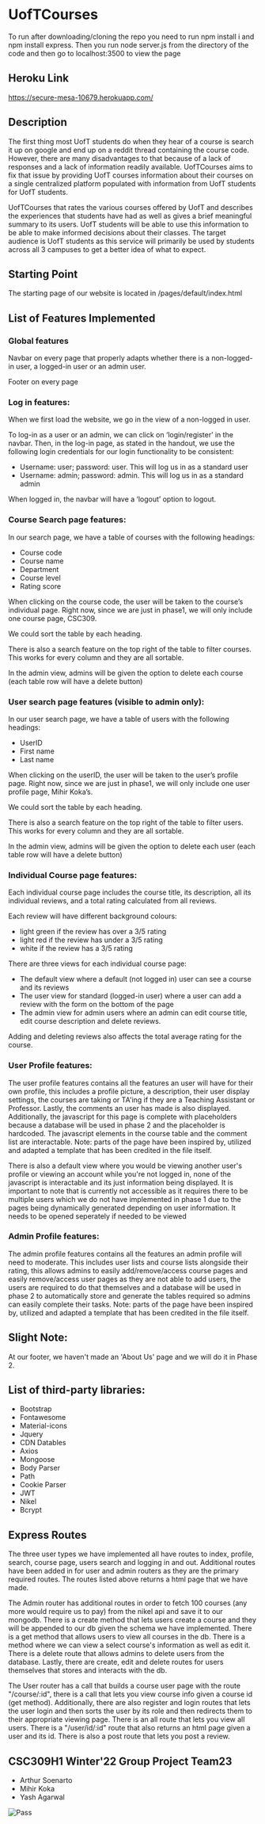 # UofTCourses

To run after downloading/cloning the repo you need to run npm install i and npm install express.
Then you run node server.js from the directory of the code and then go to localhost:3500 to view the page

## Heroku Link
https://secure-mesa-10679.herokuapp.com/

## Description

The first thing most UofT students do when they hear of a course is search it up on google and end up on a reddit thread containing the course code. However, there are many disadvantages to that because of a lack of responses and a lack of information readily available. UofTCourses aims to fix that issue by providing UofT courses information about their courses on a single centralized platform populated with information from UofT students for UofT students.

UofTCourses that rates the various courses offered by UofT and describes the experiences that students have had as well as gives a brief meaningful summary to its users. UofT students will be able to use this information to be able to make informed decisions about their classes. The target audience is UofT students as this service will primarily be used by students across all 3 campuses to get a better idea of what to expect.

## Starting Point

The starting page of our website is located in /pages/default/index.html

## List of Features Implemented

### Global features

Navbar on every page that properly adapts whether there is a non-logged-in user, a logged-in user or an admin user.

Footer on every page

### Log in features:

When we first load the website, we go in the view of a non-logged in user.

To log-in as a user or an admin, we can click on ‘login/register’ in the navbar. Then, in the log-in page, as stated in the handout, we use the following login credentials for our login functionality to be consistent:

- Username: user; password: user.
  This will log us in as a standard user
- Username: admin; password: admin.
  This will log us in as a standard admin

When logged in, the navbar will have a ‘logout’ option to logout.

### Course Search page features:

In our search page, we have a table of courses with the following headings:

- Course code
- Course name
- Department
- Course level
- Rating score

When clicking on the course code, the user will be taken to the course’s individual page. Right now, since we are just in phase1, we will only include one course page, CSC309.

We could sort the table by each heading.

There is also a search feature on the top right of the table to filter courses. This works for every column and they are all sortable.

In the admin view, admins will be given the option to delete each course (each table row will have a delete button)

### User search page features (visible to admin only):

In our user search page, we have a table of users with the following headings:

- UserID
- First name
- Last name

When clicking on the userID, the user will be taken to the user’s profile page. Right now, since we are just in phase1, we will only include one user profile page, Mihir Koka’s.

We could sort the table by each heading.

There is also a search feature on the top right of the table to filter users. This works for every column and they are all sortable.

In the admin view, admins will be given the option to delete each user (each table row will have a delete button)

### Individual Course page features:

Each individual course page includes the course title, its description, all its individual reviews, and a total rating calculated from all reviews.

Each review will have different background colours:

- light green if the review has over a 3/5 rating
- light red if the review has under a 3/5 rating
- white if the review has a 3/5 rating

There are three views for each individual course page:

- The default view where a default (not logged in) user can see a course and its reviews
- The user view for standard (logged-in user) where a user can
  add a review with the form on the bottom of the page
- The admin view for admin users where an admin can
  edit course title, edit course description and delete reviews.

Adding and deleting reviews also affects the total average rating for the course.

### User Profile features:

The user profile features contains all the features an user will have for their own profile, this includes a profile picture, a description, their user display settings, the courses are taking or TA'ing if they are a Teaching Assistant or Professor. Lastly, the comments an user has made is also displayed. Additionally, the javascript for this page is complete with placeholders because a database will be used in phase 2 and the placeholder is hardcoded. The javascript elements in the course table and the comment list are interactable. Note: parts of the page have been inspired by, utilized and adapted a template that has been credited in the file itself.

There is also a default view where you would be viewing another user's profile or viewing an account while you're not logged in, none of the javascript is interactable and its just information being displayed. It is important to note that is currently not accessible as it requires there to be multiple users which we do not have implemented in phase 1 due to the pages being dynamically generated depending on user information. It needs to be opened seperately if needed to be viewed

### Admin Profile features:

The admin profile features contains all the features an admin profile will need to moderate. This includes user lists and course lists alongside their rating, this allows admins to easily add/remove/access course pages and easily remove/access user pages as they are not able to add users, the users are required to do that themselves and a database will be used in phase 2 to automatically store and generate the tables required so admins can easily complete their tasks. Note: parts of the page have been inspired by, utilized and adapted a template that has been credited in the file itself.

## Slight Note:

At our footer, we haven't made an 'About Us' page and we will do it in Phase 2.

## List of third-party libraries:

- Bootstrap
- Fontawesome
- Material-icons
- Jquery
- CDN Datables
- Axios
- Mongoose
- Body Parser
- Path
- Cookie Parser
- JWT
- Nikel
- Bcrypt

## Express Routes

The three user types we have implemented all have routes to index, profile, search, course page, users search and logging in and out. Additional routes have been added in for user and admin routers as they are the primary required routes. The routes listed above returns a html page that we have made. 

The Admin router has additional routes in order to fetch 100 courses (any more would require us to pay) from the nikel api and save it to our mongodb. There is a create method that lets users create a course and they will be appended to our db given the schema we have implemented. There is a get method that allows users to view all courses in the db. There is a method where we can view a select course's information as well as edit it. There is a delete route that allows admins to delete users from the database. Lastly, there are create, edit and delete routes for users themselves that stores and interacts with the db.

The User router has a call that builds a course user page with the route "/course/:id", there is a call that lets you view course info given a course id (get method). Additionally, there are also register and login routes that lets the user login and then sorts the user by its role and then redirects them to their appropriate viewing page. There is an all route that lets you view all users. There is a "/user/id/:id" route that also returns an html page given a user and its id. There is also a post route that lets you post a review.

## CSC309H1 Winter'22 Group Project Team23

- Arthur Soenarto
- Mihir Koka
- Yash Agarwal

![Pass](/assets/student.jpg)
